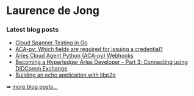 # Laurence de Jong

### Latest blog posts

<!-- BLOG-POST-LIST:START -->
- [Cloud Spanner Testing in Go](https://ldej.nl/post/cloud-spanner-testing-in-go/)
- [ACA-py: Which fields are required for issuing a credential?](https://ldej.nl/post/aca-py-which-fields-are-required-for-issuing-a-credential/)
- [Aries Cloud Agent Python (ACA-py) Webhooks](https://ldej.nl/post/aries-cloudagent-python-webhooks/)
- [Becoming a Hyperledger Aries Developer - Part 3: Connecting using DIDComm Exchange](https://ldej.nl/post/becoming-a-hyperledger-aries-developer-part-3-connecting-using-didcomm-exchange/)
- [Building an echo application with libp2p](https://ldej.nl/post/building-an-echo-application-with-libp2p/)
<!-- BLOG-POST-LIST:END -->

➡ [more blog posts...][website]

[website]: https://ldej.nl